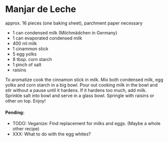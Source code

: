 # Manjar de Leche
approx. 16 pieces (one baking sheet), parchment paper necessary

* 1 can condensed milk (Milchmädchen in Germany)
* 1 can evaporated condensed milk
* 400 ml milk
* 1 cinammon stick
* 5 egg yolks
* 8 tbsp. corn starch
* 1 pinch of salt
* raisins

To aromatize cook the cinnamon stick in milk. Mix both condensed milk, egg yolks and corn starch in a big bowl. Pour out cooking milk in the bowl and stir without a pause until it hardens. If it hardens too much, add milk. Sprinkle salt into bowl and serve in a glass bowl. Springle with raisins or other on top. Enjoy!

#### Pending: 
* TODO: Veganize: Find replacement for milks and eggs. (Maybe a whole other recipe) 
* XXX: What to do with the egg whites? 
